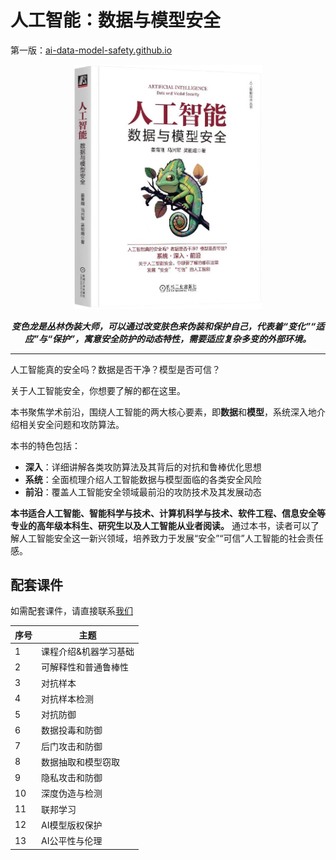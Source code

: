 # 人工智能：数据与模型安全

第一版：[ai-data-model-safety.github.io](https://ai-data-model-safety.github.io/)

<p align="center">
  <img width="300"  src="./_static/myfrontpage/_images/front.png">
</p>

<h5 align="center" style="max-width: 600px; word-wrap: break-word; margin: 0 auto;">
<i>变色龙是丛林伪装大师，可以通过改变肤色来伪装和保护自己，代表着“变化”“适应”与“保护”，寓意安全防护的动态特性，需要适应复杂多变的外部环境。</i>
</h5>

---

人工智能真的安全吗？数据是否干净？模型是否可信？

关于人工智能安全，你想要了解的都在这里。

本书聚焦学术前沿，围绕人工智能的两大核心要素，即**数据**和**模型**，系统深入地介绍相关安全问题和攻防算法。

本书的特色包括：

- **深入**：详细讲解各类攻防算法及其背后的对抗和鲁棒优化思想
- **系统**：全面梳理介绍人工智能数据与模型面临的各类安全风险
- **前沿**：覆盖人工智能安全领域最前沿的攻防技术及其发展动态

**本书适合人工智能、智能科学与技术、计算机科学与技术、软件工程、信息安全等专业的高年级本科生、研究生以及人工智能从业者阅读。** 通过本书，读者可以了解人工智能安全这一新兴领域，培养致力于发展“安全”“可信”人工智能的社会责任感。

## 配套课件

如需配套课件，请直接联系[我们](mailto:xingjunma@fudan.edu.cn)

| 序号 | 主题                                                         |
| ---- | ------------------------------------------------------------ |
| 1    | 课程介绍&机器学习基础 |
| 2    | 可解释性和普通鲁棒性 |
| 3    | 对抗样本 |
| 4    | 对抗样本检测 |
| 5    | 对抗防御 |
| 6    | 数据投毒和防御 |
| 7    | 后门攻击和防御 | 
| 8    | 数据抽取和模型窃取 |
| 9    | 隐私攻击和防御 |
| 10   | 深度伪造与检测 |
| 11   | 联邦学习 |
| 12   | AI模型版权保护 |
| 13   | AI公平性与伦理 |

